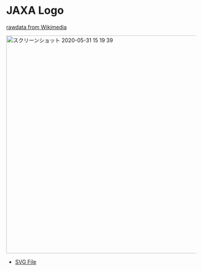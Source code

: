 # JAXA Logo

[rawdata from Wikimedia](https://ja.m.wikipedia.org/wiki/%E3%83%95%E3%82%A1%E3%82%A4%E3%83%AB:Jaxa_logo.svg)

<img width="580" alt="スクリーンショット 2020-05-31 15 19 39" src="https://user-images.githubusercontent.com/416977/83345826-43e5c980-a352-11ea-8c3a-31ee2036d9fc.png">


* [SVG File](https://github.com/spaceappssagami/seaweed4space/blob/master/data/JAXAlogo/JAXA_logo4bento.svg)
